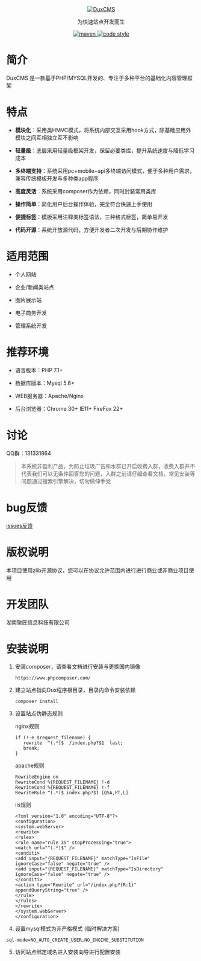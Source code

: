 
<p align="center">
  <a href="https://github.com/duxphp/DuxCMS3">
   <img alt="DuxCMS" src="https://gitee.com/uploads/images/2018/0523/113606_31f0cb86_3525.png">
  </a>
</p>

<p align="center">
  为快速站点开发而生
</p>

<p align="center">
  <a href="https://github.com/duxphp/DuxCMS3">
    <img alt="maven" src="https://img.shields.io/badge/duxcms-v3-blue.svg">
  </a>

  <a href="http://zlib.net/zlib_license.html">
    <img alt="code style" src="https://img.shields.io/badge/zlib-licenses-brightgreen.svg">
  </a>
</p>

# 简介

DuxCMS 是一款基于PHP/MYSQL开发的、专注于多种平台的基础化内容管理框架

# 特点

- **模块化**：采用类HMVC模式，将系统内部交互采用hook方式，除基础应用外模块之间互相独立互不影响

- **轻量级**：底层采用轻量级框架开发，保留必要类库，提升系统速度与降低学习成本

- **多终端支持**：系统采用pc+mobile+api多终端访问模式，便于多种用户需求，兼容传统模板开发与多种类app程序

- **高度灵活**：系统采用composer作为依赖，同时封装常用类库

- **操作简单**：简化用户后台操作体验，完全符合快速上手使用

- **便捷标签**：模板采用注释类标签语法，三种格式标签，简单易开发

- **代码开源**：系统开放源代码，方便开发者二次开发与后期协作维护


# 适用范围

- 个人网站

- 企业/新闻类站点

- 图片展示站

- 电子商务开发

- 管理系统开发

# 推荐环境

- 语言版本：PHP 7.1+

- 数据库版本：Mysql 5.6+

- WEB服务器：Apache/Nginx

- 后台浏览器：Chrome 30+ IE11+ FireFox 22+


# 讨论

QQ群：131331864

> 本系统非盈利产品，为防止垃圾广告和水群已开启收费入群，收费入群并不代表我们可以无条件回答您的问题，入群之前请仔细查看文档，常见安装等问题通过搜索引擎解决，切勿做伸手党

# bug反馈

[issues反馈](https://github.com/duxphp/DuxCMS3/issues)
    
# 版权说明

本项目使用zlib开源协议，您可以在协议允许范围内进行进行商业或非商业项目使用

# 开发团队

湖南聚匠信息科技有限公司


# 安装说明

1. 安装composer，请查看文档进行安装与更换国内镜像

    

   ```
   https://www.phpcomposer.com/
   ```
   

2. 建立站点指向Dux程序根目录，目录内命令安装依赖

   ```
   composer install
   ```

3. 设置站点伪静态规则

   nginx规则

   ```
   if (!-e $request_filename) {
      rewrite  ^(.*)$  /index.php?$1  last;
      break;
   }
   ```

   apache规则

   ```
   RewriteEngine on
   RewriteCond %{REQUEST_FILENAME} !-d
   RewriteCond %{REQUEST_FILENAME} !-f
   RewriteRule ^(.*)$ index.php?$1 [QSA,PT,L]
   ```

   iis规则

   ```
   <?xml version="1.0" encoding="UTF-8"?>
   <configuration>
   <system.webServer> 
   <rewrite>
   <rules>
   <rule name="rule 3S" stopProcessing="true">
   <match url="^(.*)$" />
   <conditi>
   <add input="{REQUEST_FILENAME}" matchType="IsFile" ignoreCase="false" negate="true" />
   <add input="{REQUEST_FILENAME}" matchType="IsDirectory" ignoreCase="false" negate="true" />
   </conditi>
   <action type="Rewrite" url="/index.php?{R:1}" appendQueryString="true" />
   </rule>
   </rules>
   </rewrite>
   </system.webServer>
   </configuration>
   ```

   

4. 设置mysql模式为非严格模式 (临时解决方案)

```
sql-mode=NO_AUTO_CREATE_USER,NO_ENGINE_SUBSTITUTION
```



5. 访问站点绑定域名进入安装向导进行配置安装 